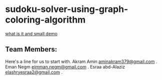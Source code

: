 # sudoku-solver-using-graph-coloring-algorithm

[what is it and small demo](https://drive.google.com/file/d/1PD7cm_AhbbyzGBfYo6FTMq_siMUvq7MB/view?usp=sharing)

## Team Members:
Here's a line for us to start with.
Akram Amin   aminakram379@gmail.com .
Eman Negm   eimman.negm@gmail.com .
Esraa abd-Alaziz   elashryesraa2@gmail.com .
